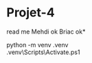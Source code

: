 # Projet-4
read me
Mehdi ok
Briac ok*

 python -m venv .venv                                                                                                         
 .venv\Scripts\Activate.ps1    


